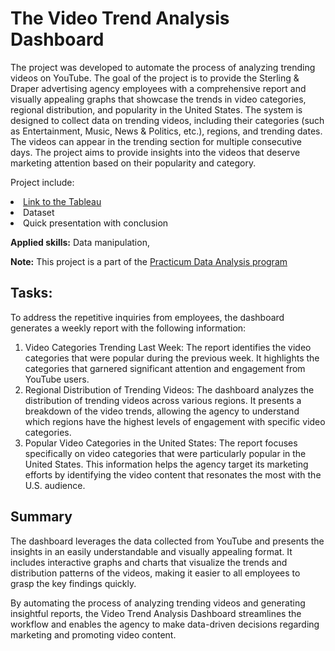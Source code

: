 # The Video Trend Analysis Dashboard

<p>The project was developed to automate the process of analyzing trending videos on YouTube. The goal of the project is to provide the Sterling & Draper advertising agency employees with a comprehensive report and visually appealing graphs that showcase the trends in video categories, regional distribution, and popularity in the United States. The system is designed to collect data on trending videos, including their categories (such as Entertainment, Music, News & Politics, etc.), regions, and trending dates. The videos can appear in the trending section for multiple consecutive days. The project aims to provide insights into the videos that deserve marketing attention based on their popularity and category.</p>
<p>Project include:
<li><a href="https://public.tableau.com/views/DashForTrendVid_Sarantsev/TrendingVideosDash?:language=en-US&:display_count=n&:origin=viz_share_link">Link to the Tableau</a>
<li>Dataset</li>
<li>Quick presentation with conclusion</li> </p>

<p><b>Applied skills:</b> Data manipulation, 
  
 **Note:** This project is a part of the <a href="https://practicum.com/en-isr/data-analyst/">Practicum Data Analysis program</a></p>

<p><h2>Tasks:</h2>
  
To address the repetitive inquiries from employees, the dashboard generates a weekly report with the following information:
1. Video Categories Trending Last Week: The report identifies the video categories that were popular during the previous week. It highlights the categories that garnered significant attention and engagement from YouTube users.
2. Regional Distribution of Trending Videos: The dashboard analyzes the distribution of trending videos across various regions. It presents a breakdown of the video trends, allowing the agency to understand which regions have the highest levels of engagement with specific video categories.
3. Popular Video Categories in the United States: The report focuses specifically on video categories that were particularly popular in the United States. This information helps the agency target its marketing efforts by identifying the video content that resonates the most with the U.S. audience.
</p>

<p><h2>Summary </h2>
The dashboard leverages the data collected from YouTube and presents the insights in an easily understandable and visually appealing format. It includes interactive graphs and charts that visualize the trends and distribution patterns of the videos, making it easier to all employees to grasp the key findings quickly.

By automating the process of analyzing trending videos and generating insightful reports, the Video Trend Analysis Dashboard streamlines the workflow and enables the agency to make data-driven decisions regarding marketing and promoting video content.
</p>
